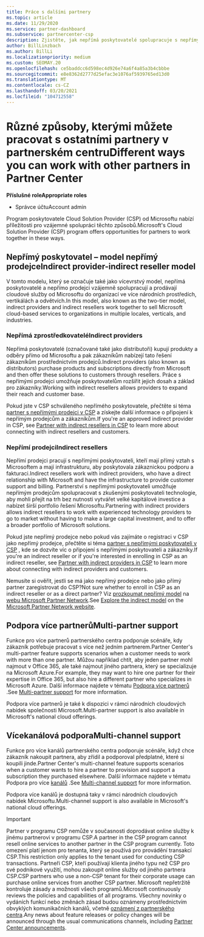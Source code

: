 ```yaml
---
title: Práce s dalšími partnery
ms.topic: article
ms.date: 11/29/2020
ms.service: partner-dashboard
ms.subservice: partnercenter-csp
description: Zjistěte, jak nepřímá poskytovatelé spolupracuje s nepřímými prodejci v programu Cloud Solution Provider (CSP) a určete, která role je pro vás nejvhodnější.
author: BillLinzbach
ms.author: BillLi
ms.localizationpriority: medium
ms.custom: SEOMAY.20
ms.openlocfilehash: ce5baddcc6d598ec4d926e74a6f4a85a3b4cbbbe
ms.sourcegitcommit: e8e8362d2777d25efac3e1076af5939765ed13d0
ms.translationtype: MT
ms.contentlocale: cs-CZ
ms.lasthandoff: 03/20/2021
ms.locfileid: "104712558"
---
```

# <a name="different-ways-you-can-work-with-other-partners-in-partner-center"></a><span data-ttu-id="68825-103">Různé způsoby, kterými můžete pracovat s ostatními partnery v partnerském centru</span><span class="sxs-lookup"><span data-stu-id="68825-103">Different ways you can work with other partners in Partner Center</span></span>

<span data-ttu-id="68825-104">**Příslušné role**</span><span class="sxs-lookup"><span data-stu-id="68825-104">**Appropriate roles**</span></span>

- <span data-ttu-id="68825-105">Správce účtu</span><span class="sxs-lookup"><span data-stu-id="68825-105">Account admin</span></span>

<span data-ttu-id="68825-106">Program poskytovatele Cloud Solution Provider (CSP) od Microsoftu nabízí příležitosti pro vzájemné spolupráci těchto způsobů.</span><span class="sxs-lookup"><span data-stu-id="68825-106">Microsoft's Cloud Solution Provider (CSP) program offers opportunities for partners to work together in these ways.</span></span>

## <a name="indirect-provider-indirect-reseller-model"></a><span data-ttu-id="68825-107">Nepřímý poskytovatel – model nepřímý prodejce</span><span class="sxs-lookup"><span data-stu-id="68825-107">Indirect provider-indirect reseller model</span></span>

<span data-ttu-id="68825-108">V tomto modelu, který se označuje také jako vícevrstvý model, nepřímá poskytovatelé a nepřímo prodejci vzájemně spolupracují a prodávají cloudové služby od Microsoftu do organizací ve více národních prostředích, vertikálách a odvětvích.</span><span class="sxs-lookup"><span data-stu-id="68825-108">In this model, also known as the two-tier model, indirect providers and indirect resellers work together to sell Microsoft cloud-based services to organizations in multiple locales, verticals, and industries.</span></span>

### <a name="indirect-providers"></a><span data-ttu-id="68825-109">Nepřímá zprostředkovatelé</span><span class="sxs-lookup"><span data-stu-id="68825-109">Indirect providers</span></span>

<span data-ttu-id="68825-110">Nepřímá poskytovatelé (označované také jako distributoři) kupují produkty a odběry přímo od Microsoftu a pak zákazníkům nabízejí tato řešení zákazníkům prostřednictvím prodejců.</span><span class="sxs-lookup"><span data-stu-id="68825-110">Indirect providers (also known as distributors) purchase products and subscriptions directly from Microsoft and then offer these solutions to customers through resellers.</span></span> <span data-ttu-id="68825-111">Práce s nepřímými prodejci umožňuje poskytovatelům rozšířit jejich dosah a základ pro zákazníky.</span><span class="sxs-lookup"><span data-stu-id="68825-111">Working with indirect resellers allows providers to expand their reach and customer base.</span></span>

<span data-ttu-id="68825-112">Pokud jste v CSP schváleného nepřímého poskytovatele, přečtěte si téma [partner s nepřímými prodejci v CSP](indirect-provider-tasks-in-partner-center.md) a získejte další informace o připojení k nepřímým prodejcům a zákazníkům.</span><span class="sxs-lookup"><span data-stu-id="68825-112">If you're an approved indirect provider in CSP, see [Partner with indirect resellers in CSP](indirect-provider-tasks-in-partner-center.md) to learn more about connecting with indirect resellers and customers.</span></span>

### <a name="indirect-resellers"></a><span data-ttu-id="68825-113">Nepřímí prodejci</span><span class="sxs-lookup"><span data-stu-id="68825-113">Indirect resellers</span></span>

<span data-ttu-id="68825-114">Nepřímí prodejci pracují s nepřímými poskytovateli, kteří mají přímý vztah s Microsoftem a mají infrastrukturu, aby poskytovala zákaznickou podporu a fakturaci.</span><span class="sxs-lookup"><span data-stu-id="68825-114">Indirect resellers work with indirect providers, who have a direct relationship with Microsoft and have the infrastructure to provide customer support and billing.</span></span> <span data-ttu-id="68825-115">Partnerství s nepřímými poskytovateli umožňuje nepřímým prodejcům spolupracovat s zkušenými poskytovateli technologie, aby mohli přejít na trh bez nutnosti vytvářet velké kapitálové investice a nabízet širší portfolio řešení Microsoftu.</span><span class="sxs-lookup"><span data-stu-id="68825-115">Partnering with indirect providers allows indirect resellers to work with experienced technology providers to go to market without having to make a large capital investment, and to offer a broader portfolio of Microsoft solutions.</span></span>

<span data-ttu-id="68825-116">Pokud jste nepřímý prodejce nebo pokud vás zajímáte o registraci v CSP jako nepřímý prodejce, přečtěte si téma [partner s nepřímými poskytovateli v CSP](indirect-reseller-tasks-in-partner-center.md) , kde se dozvíte víc o připojení s nepřímými poskytovateli a zákazníky.</span><span class="sxs-lookup"><span data-stu-id="68825-116">If you're an indirect reseller or if you're interested in enrolling in CSP as an indirect reseller, see [Partner with indirect providers in CSP](indirect-reseller-tasks-in-partner-center.md) to learn more about connecting with indirect providers and customers.</span></span>

<span data-ttu-id="68825-117">Nemusíte si ověřit, jestli se má jako nepřímý prodejce nebo jako přímý partner zaregistrovat do CSP?</span><span class="sxs-lookup"><span data-stu-id="68825-117">Not sure whether to enroll in CSP as an indirect reseller or as a direct partner?</span></span> <span data-ttu-id="68825-118">Viz [prozkoumat nepřímý model](https://partner.microsoft.com/cloud-solution-provider/indirect) na [webu Microsoft Partner Network](https://partner.microsoft.com).</span><span class="sxs-lookup"><span data-stu-id="68825-118">See [Explore the indirect model](https://partner.microsoft.com/cloud-solution-provider/indirect) on the [Microsoft Partner Network website](https://partner.microsoft.com).</span></span>

## <a name="multi-partner-support"></a><span data-ttu-id="68825-119">Podpora více partnerů</span><span class="sxs-lookup"><span data-stu-id="68825-119">Multi-partner support</span></span>

<span data-ttu-id="68825-120">Funkce pro více partnerů partnerského centra podporuje scénáře, kdy zákazník potřebuje pracovat s více než jedním partnerem.</span><span class="sxs-lookup"><span data-stu-id="68825-120">Partner Center's multi-partner feature supports scenarios when a customer needs to work with more than one partner.</span></span> <span data-ttu-id="68825-121">Můžou například chtít, aby jeden partner mohl najmout v Office 365, ale také najmout jiného partnera, který se specializuje na Microsoft Azure.</span><span class="sxs-lookup"><span data-stu-id="68825-121">For example, they may want to hire one partner for their expertise in Office 365, but also hire a different partner who specializes in Microsoft Azure.</span></span> <span data-ttu-id="68825-122">Další informace najdete v tématu [Podpora více partnerů](multipartner.md) .</span><span class="sxs-lookup"><span data-stu-id="68825-122">See [Multi-partner support](multipartner.md) for more information.</span></span>

<span data-ttu-id="68825-123">Podpora více partnerů je také k dispozici v rámci národních cloudových nabídek společnosti Microsoft.</span><span class="sxs-lookup"><span data-stu-id="68825-123">Multi-partner support is also available in Microsoft's national cloud offerings.</span></span>

## <a name="multi-channel-support"></a><span data-ttu-id="68825-124">Vícekanálová podpora</span><span class="sxs-lookup"><span data-stu-id="68825-124">Multi-channel support</span></span>

<span data-ttu-id="68825-125">Funkce pro více kanálů partnerského centra podporuje scénáře, když chce zákazník nakoupit partnera, aby zřídil a podporoval předplatné, které si koupili jinde.</span><span class="sxs-lookup"><span data-stu-id="68825-125">Partner Center's multi-channel feature supports scenarios when a customer wants to hire a partner to provision and support a subscription they purchased elsewhere.</span></span> <span data-ttu-id="68825-126">Další informace najdete v tématu Podpora pro více [kanálů](multichannel.md) .</span><span class="sxs-lookup"><span data-stu-id="68825-126">See [Multi-channel support](multichannel.md) for more information.</span></span>

<span data-ttu-id="68825-127">Podpora více kanálů je dostupná taky v rámci národních cloudových nabídek Microsoftu.</span><span class="sxs-lookup"><span data-stu-id="68825-127">Multi-channel support is also available in Microsoft's national cloud offerings.</span></span>

> [!IMPORTANT]  
> <span data-ttu-id="68825-128">Partner v programu CSP nemůže v současnosti doprodávat online služby k jinému partnerovi v programu CSP.</span><span class="sxs-lookup"><span data-stu-id="68825-128">A partner in the CSP program cannot resell online services to another partner in the CSP program currently.</span></span> <span data-ttu-id="68825-129">Toto omezení platí jenom pro tenanta, který se používá pro provádění transakcí CSP.</span><span class="sxs-lookup"><span data-stu-id="68825-129">This restriction only applies to the tenant used for conducting CSP transactions.</span></span> <span data-ttu-id="68825-130">Partneři CSP, kteří používají klienta jiného typu než CSP pro své podnikové využití, mohou zakoupit online služby od jiného partnera CSP.</span><span class="sxs-lookup"><span data-stu-id="68825-130">CSP partners who use a non-CSP tenant for their corporate usage can purchase online services from another CSP partner.</span></span> <span data-ttu-id="68825-131">Microsoft nepřetržitě kontroluje zásady a možnosti všech programů.</span><span class="sxs-lookup"><span data-stu-id="68825-131">Microsoft continuously reviews the policies and capabilities of all programs.</span></span> <span data-ttu-id="68825-132">Všechny novinky o vydáních funkcí nebo změnách zásad budou oznámeny prostřednictvím obvyklých komunikačních kanálů, včetně [oznámení z partnerského centra](announcements/index.md).</span><span class="sxs-lookup"><span data-stu-id="68825-132">Any news about feature releases or policy changes will be announced through the usual communications channels, including [Partner Center announcements](announcements/index.md).</span></span>
